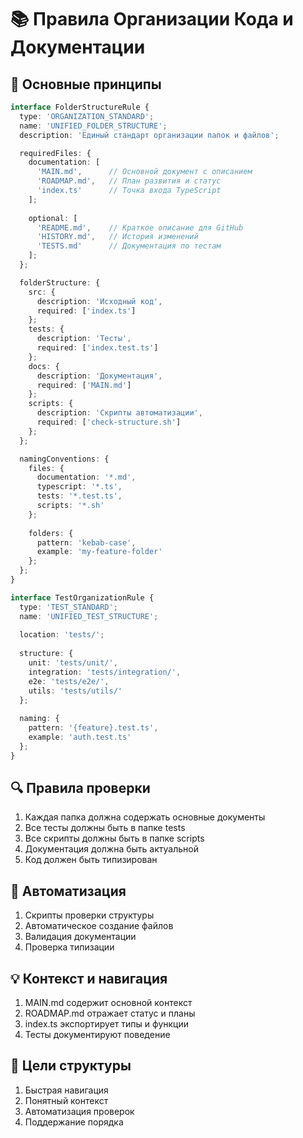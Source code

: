 # 📚 Правила Организации Кода и Документации

## 🎯 Основные принципы
```typescript
interface FolderStructureRule {
  type: 'ORGANIZATION_STANDARD';
  name: 'UNIFIED_FOLDER_STRUCTURE';
  description: 'Единый стандарт организации папок и файлов';

  requiredFiles: {
    documentation: [
      'MAIN.md',      // Основной документ с описанием
      'ROADMAP.md',   // План развития и статус
      'index.ts'      // Точка входа TypeScript
    ];
    
    optional: [
      'README.md',    // Краткое описание для GitHub
      'HISTORY.md',   // История изменений
      'TESTS.md'      // Документация по тестам
    ];
  };

  folderStructure: {
    src: {
      description: 'Исходный код',
      required: ['index.ts']
    };
    tests: {
      description: 'Тесты',
      required: ['index.test.ts']
    };
    docs: {
      description: 'Документация',
      required: ['MAIN.md']
    };
    scripts: {
      description: 'Скрипты автоматизации',
      required: ['check-structure.sh']
    };
  };

  namingConventions: {
    files: {
      documentation: '*.md',
      typescript: '*.ts',
      tests: '*.test.ts',
      scripts: '*.sh'
    };
    
    folders: {
      pattern: 'kebab-case',
      example: 'my-feature-folder'
    };
  };
}

interface TestOrganizationRule {
  type: 'TEST_STANDARD';
  name: 'UNIFIED_TEST_STRUCTURE';
  
  location: 'tests/';
  
  structure: {
    unit: 'tests/unit/',
    integration: 'tests/integration/',
    e2e: 'tests/e2e/',
    utils: 'tests/utils/'
  };
  
  naming: {
    pattern: '{feature}.test.ts',
    example: 'auth.test.ts'
  };
}
```

## 🔍 Правила проверки
1. Каждая папка должна содержать основные документы
2. Все тесты должны быть в папке tests
3. Все скрипты должны быть в папке scripts
4. Документация должна быть актуальной
5. Код должен быть типизирован

## 🚀 Автоматизация
1. Скрипты проверки структуры
2. Автоматическое создание файлов
3. Валидация документации
4. Проверка типизации

## 💡 Контекст и навигация
1. MAIN.md содержит основной контекст
2. ROADMAP.md отражает статус и планы
3. index.ts экспортирует типы и функции
4. Тесты документируют поведение

## 🎯 Цели структуры
1. Быстрая навигация
2. Понятный контекст
3. Автоматизация проверок
4. Поддержание порядка